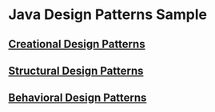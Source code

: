 # Java Design Patterns Sample

## [Creational Design Patterns]()

## [Structural Design Patterns]()

## [Behavioral Design Patterns]()